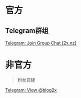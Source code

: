 # 官方

## Telegram群组

[Telegram: Join Group Chat [2x.nz]](https://t.me/+_07DERp7k1ljYTc1)

# 非官方

> 粉丝自建

[Telegram: View @blog2x](https://t.me/blog2x)
